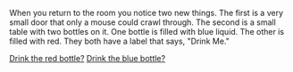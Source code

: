 When you return to the room you notice two new things. The first is a very small door 
that only a mouse could crawl through. The second is a small table with two bottles on 
it. One bottle is filled with blue liquid. The other is filled with red. They both have a label that says, "Drink Me."

[Drink the red bottle?](inception.md)
[Drink the blue bottle?](exit_room/exit_room.md)